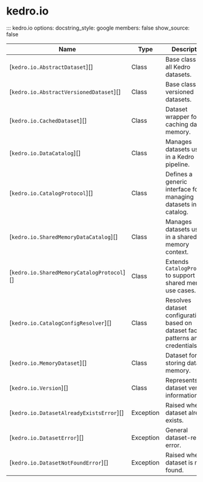 # kedro.io

::: kedro.io
    options:
      docstring_style: google
      members: false
      show_source: false

| Name                                   | Type       | Description                                                                        |
|----------------------------------------|------------|------------------------------------------------------------------------------------|
| [`kedro.io.AbstractDataset`][] | Class      | Base class for all Kedro datasets.                                                 |
| [`kedro.io.AbstractVersionedDataset`][] | Class | Base class for versioned datasets.                                                 |
| [`kedro.io.CachedDataset`][]    | Class      | Dataset wrapper for caching data in memory.                                        |
| [`kedro.io.DataCatalog`][] | Class | Manages datasets used in a Kedro pipeline.                                         |
| [`kedro.io.CatalogProtocol`][] | Class | Defines a generic interface for managing datasets in a catalog.                    |
| [`kedro.io.SharedMemoryDataCatalog`][] | Class | Manages datasets used in a shared memory context.                                  |
| [`kedro.io.SharedMemoryCatalogProtocol`][] | Class | Extends `CatalogProtocol` to support shared memory use cases.                        |
| [`kedro.io.CatalogConfigResolver`][] | Class | Resolves dataset configurations based on dataset factory patterns and credentials. |
| [`kedro.io.MemoryDataset`][]    | Class      | Dataset for storing data in memory.                                                |
| [`kedro.io.Version`][]                | Class      | Represents dataset version information.                                            |
| [`kedro.io.DatasetAlreadyExistsError`][] | Exception | Raised when a dataset already exists.                                              |
| [`kedro.io.DatasetError`][]      | Exception  | General dataset-related error.                                                     |
| [`kedro.io.DatasetNotFoundError`][] | Exception | Raised when a dataset is not found.                                                |
